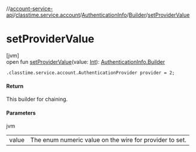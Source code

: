 //[account-service-api](../../../../index.md)/[classtime.service.account](../../index.md)/[AuthenticationInfo](../index.md)/[Builder](index.md)/[setProviderValue](set-provider-value.md)

# setProviderValue

[jvm]\
open fun [setProviderValue](set-provider-value.md)(value: [Int](https://kotlinlang.org/api/latest/jvm/stdlib/kotlin/-int/index.html)): [AuthenticationInfo.Builder](index.md)

`.classtime.service.account.AuthenticationProvider provider = 2;`

#### Return

This builder for chaining.

#### Parameters

jvm

| | |
|---|---|
| value | The enum numeric value on the wire for provider to set. |
